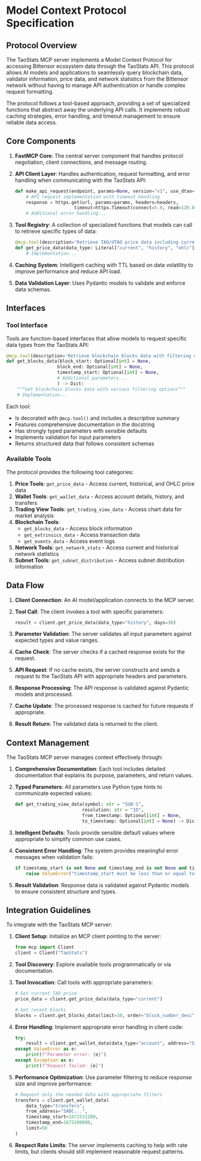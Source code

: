 
# Model Context Protocol Specification

## Protocol Overview

The TaoStats MCP server implements a Model Context Protocol for accessing Bittensor ecosystem data through the TaoStats API. This protocol allows AI models and applications to seamlessly query blockchain data, validator information, price data, and network statistics from the Bittensor network without having to manage API authentication or handle complex request formatting.

The protocol follows a tool-based approach, providing a set of specialized functions that abstract away the underlying API calls. It implements robust caching strategies, error handling, and timeout management to ensure reliable data access.

## Core Components

1. **FastMCP Core**: The central server component that handles protocol negotiation, client connections, and message routing.

2. **API Client Layer**: Handles authentication, request formatting, and error handling when communicating with the TaoStats API:
   ```python
   def make_api_request(endpoint, params=None, version="v1", use_dtao=False):
       # API request implementation with timeout handling
       response = httpx.get(url, params=params, headers=headers, 
                         timeout=httpx.Timeout(connect=5.0, read=120.0, write=120.0, pool=120.0))
       # Additional error handling...
   ```

3. **Tool Registry**: A collection of specialized functions that models can call to retrieve specific types of data:
   ```python
   @mcp.tool(description='Retrieve TAO/dTAO price data including current price, historical prices, and OHLC data')
   def get_price_data(data_type: Literal["current", "history", "ohlc"] = "current", days: int = 30):
       # Implementation...
   ```

4. **Caching System**: Intelligent caching with TTL based on data volatility to improve performance and reduce API load.

5. **Data Validation Layer**: Uses Pydantic models to validate and enforce data schemas.

## Interfaces

### Tool Interface

Tools are function-based interfaces that allow models to request specific data types from the TaoStats API:

```python
@mcp.tool(description='Retrieve blockchain blocks data with filtering options for block numbers, timestamps, and other attributes')
def get_blocks_data(block_start: Optional[int] = None,
                   block_end: Optional[int] = None,
                   timestamp_start: Optional[int] = None,
                   # Additional parameters...
                   ) -> Dict:
    """Get blockchain blocks data with various filtering options"""
    # Implementation...
```

Each tool:
- Is decorated with `@mcp.tool()` and includes a descriptive summary
- Features comprehensive documentation in the docstring
- Has strongly typed parameters with sensible defaults
- Implements validation for input parameters
- Returns structured data that follows consistent schemas

### Available Tools

The protocol provides the following tool categories:

1. **Price Tools**: `get_price_data` - Access current, historical, and OHLC price data
2. **Wallet Tools**: `get_wallet_data` - Access account details, history, and transfers
3. **Trading View Tools**: `get_trading_view_data` - Access chart data for market analysis
4. **Blockchain Tools**: 
   - `get_blocks_data` - Access block information
   - `get_extrinsics_data` - Access transaction data
   - `get_events_data` - Access event logs
5. **Network Tools**: `get_network_stats` - Access current and historical network statistics
6. **Subnet Tools**: `get_subnet_distribution` - Access subnet distribution information

## Data Flow

1. **Client Connection**: An AI model/application connects to the MCP server.

2. **Tool Call**: The client invokes a tool with specific parameters:
   ```python
   result = client.get_price_data(data_type="history", days=30)
   ```

3. **Parameter Validation**: The server validates all input parameters against expected types and value ranges.

4. **Cache Check**: The server checks if a cached response exists for the request.

5. **API Request**: If no cache exists, the server constructs and sends a request to the TaoStats API with appropriate headers and parameters.

6. **Response Processing**: The API response is validated against Pydantic models and processed.

7. **Cache Update**: The processed response is cached for future requests if appropriate.

8. **Result Return**: The validated data is returned to the client.

## Context Management

The TaoStats MCP server manages context effectively through:

1. **Comprehensive Documentation**: Each tool includes detailed documentation that explains its purpose, parameters, and return values.

2. **Typed Parameters**: All parameters use Python type hints to communicate expected values:
   ```python
   def get_trading_view_data(symbol: str = "SUB-1", 
                            resolution: str = "1D", 
                            from_timestamp: Optional[int] = None, 
                            to_timestamp: Optional[int] = None) -> Dict:
   ```

3. **Intelligent Defaults**: Tools provide sensible default values where appropriate to simplify common use cases.

4. **Consistent Error Handling**: The system provides meaningful error messages when validation fails:
   ```python
   if timestamp_start is not None and timestamp_end is not None and timestamp_start > timestamp_end:
       raise ValueError("timestamp_start must be less than or equal to timestamp_end")
   ```

5. **Result Validation**: Response data is validated against Pydantic models to ensure consistent structure and types.

## Integration Guidelines

To integrate with the TaoStats MCP server:

1. **Client Setup**: Initialize an MCP client pointing to the server:
   ```python
   from mcp import Client
   client = Client("TaoStats")
   ```

2. **Tool Discovery**: Explore available tools programmatically or via documentation.

3. **Tool Invocation**: Call tools with appropriate parameters:
   ```python
   # Get current TAO price
   price_data = client.get_price_data(data_type="current")
   
   # Get recent blocks
   blocks = client.get_blocks_data(limit=10, order="block_number_desc")
   ```

4. **Error Handling**: Implement appropriate error handling in client code:
   ```python
   try:
       result = client.get_wallet_data(data_type="account", address="5Hd2...")
   except ValueError as e:
       print(f"Parameter error: {e}")
   except Exception as e:
       print(f"Request failed: {e}")
   ```

5. **Performance Optimization**: Use parameter filtering to reduce response size and improve performance:
   ```python
   # Request only the needed data with appropriate filters
   transfers = client.get_wallet_data(
       data_type="transfers",
       from_address="5ABC...",
       timestamp_start=1672531200,
       timestamp_end=1675209600,
       limit=50
   )
   ```

6. **Respect Rate Limits**: The server implements caching to help with rate limits, but clients should still implement reasonable request patterns.

